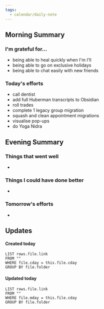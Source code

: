 ```yaml
---
tags:
  - calendar/daily-note
---
```


## Morning Summary

### I'm grateful for...

- being able to heal quickly when I'm I'll
- being able to go on exclusive holidays
- being able to chat easily with new friends

### Today's efforts

- call dentist
- add full Huberman transcripts to Obsidian
- roll trades
- complete 1 legacy group migration
- squash and clean appointment migrations
- visualise pop-ups
- do Yoga Nidra

## Evening Summary

### Things that went well

-

### Things I could have done better

-

### Tomorrow's efforts

-

## Updates

#### Created today

```dataview
LIST rows.file.link
FROM ""
WHERE file.cday = this.file.cday
GROUP BY file.folder
```

#### Updated today

```dataview
LIST rows.file.link
FROM ""
WHERE file.mday = this.file.cday
GROUP BY file.folder
```
